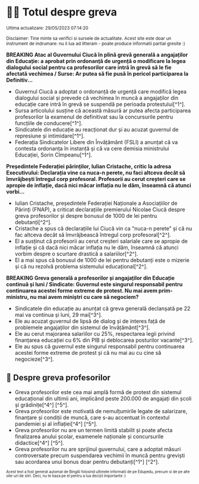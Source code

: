 # 👩‍🏫 Totul despre greva
<sub>Ultima actualizare: 29/05/2023 07:14:20</sub>

<sub>Disclaimer: Tine minte sa verifici si sursele de actualitate. Acest site este doar un instrument de indrumare: nu il lua ad litteram - poate produce informatii partial gresite :)</sub>

**BREAKING Atac al Guvernului Ciucă în plină grevă generală a angajaților din Educație: a aprobat prin ordonanță de urgență o modificare la legea dialogului social pentru ca profesorilor care intră în grevă să le fie afectată vechimea / Surse:  Ar putea să fie pusă în pericol participarea la Definitiv...**
- Guvernul Ciucă a adoptat o ordonanță de urgență care modifică legea dialogului social și prevede că vechimea în muncă a angajaților din educație care intră în grevă se suspendă pe perioada protestului[^1^].
- Sursa articolului susține că această măsură ar putea afecta participarea profesorilor la examenul de definitivat sau la concursurile pentru funcțiile de conducere[^1^].
- Sindicatele din educație au reacționat dur și au acuzat guvernul de represiune și intimidare[^1^].
- Federația Sindicatelor Libere din Învățământ (FSLI) a anunțat că va contesta ordonanța în instanță și că va cere demisia ministrului Educației, Sorin Cîmpeanu[^1^].

**Președintele Federației părinților, Iulian Cristache, critic la adresa Executivului: Declarația vine ca nuca-n perete, nu faci altceva decât să îmvrăjbești întregul corp profesoral. Profesorii au cerut creșteri care se apropie de inflație, dacă nici măcar inflația nu le dăm, înseamnă că atunci vorbi...**
- Iulian Cristache, președintele Federației Naționale a Asociațiilor de Părinți (FNAP), a criticat declarațiile premierului Nicolae Ciucă despre greva profesorilor și despre bonusul de 1000 de lei pentru debutanți[^2^].
- Cristache a spus că declarațiile lui Ciucă vin ca "nuca-n perete" și că nu fac altceva decât să îmvrăjbească întregul corp profesoral[^2^].
- El a susținut că profesorii au cerut creșteri salariale care se apropie de inflație și că dacă nici măcar inflația nu le dăm, înseamnă că atunci vorbim despre o scurtare drastică a salariilor[^2^].
- El a mai spus că bonusul de 1000 de lei pentru debutanți este o mizerie și că nu rezolvă problema sistemului educațional[^2^].

**BREAKING Greva generală a profesorilor și angajaților din Educație continuă și luni / Sindicate: Guvernul este singurul responsabil pentru continuarea acestei forme extreme de protest. Nu mai avem prim-ministru, nu mai avem miniștri cu care să negociem?**
- Sindicatele din educație au anunțat că greva generală declanșată pe 22 mai va continua și luni, 29 mai[^3^].
- Ele au acuzat guvernul de lipsă de dialog și de interes față de problemele angajaților din sistemul de învățământ[^3^].
- Ele au cerut majorarea salariilor cu 25%, respectarea legii privind finanțarea educației cu 6% din PIB și deblocarea posturilor vacante[^3^].
- Ele au spus că guvernul este singurul responsabil pentru continuarea acestei forme extreme de protest și că nu mai au cu cine să negocieze[^3^].

## 🏫 Despre greva profesorilor
- Greva profesorilor este cea mai amplă formă de protest din sistemul educațional din ultimii ani, implicând peste 200.000 de angajați din școli și grădinițe[^4^] [^5^].
- Greva profesorilor este motivată de nemulțumirile legate de salarizare, finanțare și condiții de muncă, care s-au accentuat în contextul pandemiei și al inflației[^4^] [^5^].
- Greva profesorilor nu are un termen limită stabilit și poate afecta finalizarea anului școlar, examenele naționale și concursurile didactice[^4^] [^5^].
- Greva profesorilor nu are sprijinul guvernului, care a adoptat măsuri controversate precum suspendarea vechimii în muncă pentru greviști sau acordarea unui bonus doar pentru debutanți[^1^] [^2^].


<sub><sub>Acest text a fost generat automat de BingAI folosind ultimele informatii de pe Edupedu, precum si de pe alte site-uri de stiri. Deci, nu te baza pe el pentru a lua decizii importante :)</sub></sub>